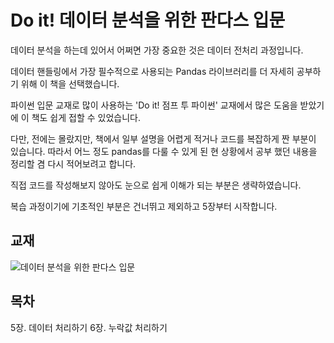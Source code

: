 # Do it! 데이터 분석을 위한 판다스 입문
데이터 분석을 하는데 있어서 어쩌면 가장 중요한 것은 데이터 전처리 과정입니다.

데이터 핸들링에서 가장 필수적으로 사용되는 Pandas 라이브러리를 더 자세히 공부하기 위해 이 책을 선택했습니다.

파이썬 입문 교재로 많이 사용하는 'Do it! 점프 투 파이썬' 교재에서 많은 도움을 받았기에 이 책도 쉽게 접할 수 있었습니다. 

다만,  전에는 몰랐지만, 책에서 일부 설명을 어렵게 적거나 코드를 복잡하게 짠 부분이 있습니다. 따라서 어느 정도 pandas를 다룰 수 있게 된 현 상황에서 공부 했던 내용을 정리할 겸 다시 적어보려고 합니다.

직접 코드를 작성해보지 않아도 눈으로 쉽게 이해가 되는 부분은 생략하였습니다.

복습 과정이기에 기초적인 부분은 건너뛰고 제외하고 5장부터 시작합니다.

## 교재
![데이터 분석을 위한 판다스 입문](https://user-images.githubusercontent.com/69614150/90758238-ab8c2f00-e319-11ea-8c38-fb77c7e8d8c9.jpg)

## 목차
5장. 데이터 처리하기
6장. 누락값 처리하기
